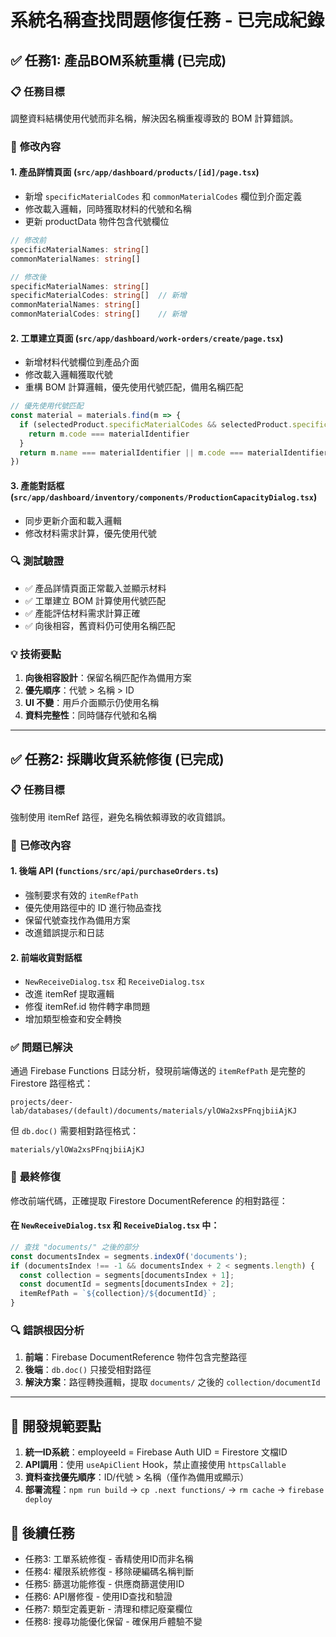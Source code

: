 # 系統名稱查找問題修復任務 - 已完成紀錄

## ✅ 任務1: 產品BOM系統重構 (已完成)

### 📋 **任務目標**
調整資料結構使用代號而非名稱，解決因名稱重複導致的 BOM 計算錯誤。

### 🔧 **修改內容**

#### 1. **產品詳情頁面** (`src/app/dashboard/products/[id]/page.tsx`)
- 新增 `specificMaterialCodes` 和 `commonMaterialCodes` 欄位到介面定義
- 修改載入邏輯，同時獲取材料的代號和名稱
- 更新 productData 物件包含代號欄位

```typescript
// 修改前
specificMaterialNames: string[]
commonMaterialNames: string[]

// 修改後
specificMaterialNames: string[]
specificMaterialCodes: string[]  // 新增
commonMaterialNames: string[]
commonMaterialCodes: string[]    // 新增
```

#### 2. **工單建立頁面** (`src/app/dashboard/work-orders/create/page.tsx`)
- 新增材料代號欄位到產品介面
- 修改載入邏輯獲取代號
- 重構 BOM 計算邏輯，優先使用代號匹配，備用名稱匹配

```typescript
// 優先使用代號匹配
const material = materials.find(m => {
  if (selectedProduct.specificMaterialCodes && selectedProduct.specificMaterialCodes.length > 0) {
    return m.code === materialIdentifier
  }
  return m.name === materialIdentifier || m.code === materialIdentifier
})
```

#### 3. **產能對話框** (`src/app/dashboard/inventory/components/ProductionCapacityDialog.tsx`)
- 同步更新介面和載入邏輯
- 修改材料需求計算，優先使用代號

### 🔍 **測試驗證**
- ✅ 產品詳情頁面正常載入並顯示材料
- ✅ 工單建立 BOM 計算使用代號匹配
- ✅ 產能評估材料需求計算正確
- ✅ 向後相容，舊資料仍可使用名稱匹配

### 💡 **技術要點**
1. **向後相容設計**：保留名稱匹配作為備用方案
2. **優先順序**：代號 > 名稱 > ID
3. **UI 不變**：用戶介面顯示仍使用名稱
4. **資料完整性**：同時儲存代號和名稱

---

## ✅ 任務2: 採購收貨系統修復 (已完成)

### 📋 **任務目標**
強制使用 itemRef 路徑，避免名稱依賴導致的收貨錯誤。

### 🔧 **已修改內容**

#### 1. **後端 API** (`functions/src/api/purchaseOrders.ts`)
- 強制要求有效的 `itemRefPath`
- 優先使用路徑中的 ID 進行物品查找
- 保留代號查找作為備用方案
- 改進錯誤提示和日誌

#### 2. **前端收貨對話框**
- `NewReceiveDialog.tsx` 和 `ReceiveDialog.tsx`
- 改進 itemRef 提取邏輯
- 修復 itemRef.id 物件轉字串問題
- 增加類型檢查和安全轉換

### ✅ **問題已解決**
通過 Firebase Functions 日誌分析，發現前端傳送的 `itemRefPath` 是完整的 Firestore 路徑格式：
```
projects/deer-lab/databases/(default)/documents/materials/ylOWa2xsPFnqjbiiAjKJ
```
但 `db.doc()` 需要相對路徑格式：
```
materials/ylOWa2xsPFnqjbiiAjKJ
```

### 🔧 **最終修復**
修改前端代碼，正確提取 Firestore DocumentReference 的相對路徑：

#### 在 `NewReceiveDialog.tsx` 和 `ReceiveDialog.tsx` 中：
```typescript
// 查找 "documents/" 之後的部分
const documentsIndex = segments.indexOf('documents');
if (documentsIndex !== -1 && documentsIndex + 2 < segments.length) {
  const collection = segments[documentsIndex + 1];
  const documentId = segments[documentsIndex + 2];
  itemRefPath = `${collection}/${documentId}`;
}
```

### 🔍 **錯誤根因分析**
1. **前端**：Firebase DocumentReference 物件包含完整路徑
2. **後端**：`db.doc()` 只接受相對路徑
3. **解決方案**：路徑轉換邏輯，提取 `documents/` 之後的 `collection/documentId`

---

## 📝 **開發規範要點**

1. **統一ID系統**：employeeId = Firebase Auth UID = Firestore 文檔ID
2. **API調用**：使用 `useApiClient` Hook，禁止直接使用 `httpsCallable`
3. **資料查找優先順序**：ID/代號 > 名稱（僅作為備用或顯示）
4. **部署流程**：`npm run build` → `cp .next functions/` → `rm cache` → `firebase deploy`

## 🚀 **後續任務**
- 任務3: 工單系統修復 - 香精使用ID而非名稱
- 任務4: 權限系統修復 - 移除硬編碼名稱判斷
- 任務5: 篩選功能修復 - 供應商篩選使用ID
- 任務6: API層修復 - 使用ID查找和驗證
- 任務7: 類型定義更新 - 清理和標記廢棄欄位
- 任務8: 搜尋功能優化保留 - 確保用戶體驗不變